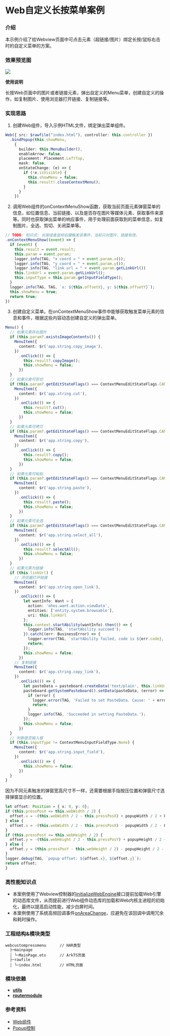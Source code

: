 # Web自定义长按菜单案例

### 介绍

本示例介绍了给Webview页面中可点击元素（超链接/图片）绑定长按/鼠标右击时的自定义菜单的方案。

### 效果预览图
![](../../product/entry/src/main/resources/base/media/web_custom_menu.gif)

**使用说明**

长按Web页面中的图片或者链接元素，弹出自定义的Menu菜单，创建自定义的操作，如复制图片、使用浏览器打开链接、复制链接等。

### 实现思路

1. 创建Web组件，导入示例HTML文件，绑定弹出菜单组件。

```typescript
Web({ src: $rawfile("index.html"), controller: this.controller })
  .bindPopup(this.showMenu,
    {
      builder: this.MenuBuilder(),
      enableArrow: false,
      placement: Placement.LeftTop,
      mask: false,
      onStateChange: (e) => {
        if (!e.isVisible) {
          this.showMenu = false;
          this.result!.closeContextMenu();
        }
      }
    })
```

2. 调用Web组件的onContextMenuShow函数，获取当前页面元素弹窗菜单的信息，如位置信息、当前链接、以及是否存在图片等媒体元素、获取事件来源等。同时也获取弹出菜单的响应事件，用于处理前面获取到的菜单信息，如复制图片、全选、剪切、关闭菜单等。

```typescript
// TODO: 知识点: 长按或者鼠标右键触发该事件，当前只对图片、链接有效。
.onContextMenuShow((event) => {
  if (event) {
    this.result = event.result;
    this.param = event.param;
    logger.info(TAG, "x coord = " + event.param.x());
    logger.info(TAG, "y coord = " + event.param.y());
    logger.info(TAG, "link url = " + event.param.getLinkUrl())
    this.linkUrl = event.param.getLinkUrl();
    this.inputType = this.param.getInputFieldType();
  }
  logger.info(TAG, TAG, `x: ${this.offsetX}, y: ${this.offsetY}`);
  this.showMenu = true;
  return true;
})
```

3. 创建自定义菜单。在onContextMenuShow事件中能够获取触发菜单元素的信息和事件，根据这些内容动态创建自定义的弹出菜单。

```typescript
Menu() {
  // 如果元素存在图片
  if (this.param?.existsImageContents()) {
    MenuItem({
      content: $r('app.string.copy_image'),
    })
      .onClick(() => {
        this.result?.copyImage();
        this.showMenu = false;
      })
  }
  // 如果元素可剪切
  if (this.param?.getEditStateFlags() === ContextMenuEditStateFlags.CAN_CUT) {
    MenuItem({
      content: $r('app.string.cut'),
    })
      .onClick(() => {
        this.result?.cut();
        this.showMenu = false;
      })
  }
  // 如果元素可拷贝
  if (this.param?.getEditStateFlags() === ContextMenuEditStateFlags.CAN_PASTE) {
    MenuItem({
      content: $r('app.string.copy'),
    })
      .onClick(() => {
        this.result?.copy();
        this.showMenu = false;
      })
  }
  // 如果元素可粘贴
  if (this.param?.getEditStateFlags() === ContextMenuEditStateFlags.CAN_PASTE) {
    MenuItem({
      content: $r('app.string.paste'),
    })
      .onClick(() => {
        this.result?.paste();
        this.showMenu = false;
      })
  }
  // 如果元素可全选
  if (this.param?.getEditStateFlags() === ContextMenuEditStateFlags.CAN_PASTE) {
    MenuItem({
      content: $r('app.string.select_all'),
    })
      .onClick(() => {
        this.result?.selectAll();
        this.showMenu = false;
      })
  }
  // 如果元素为链接
  if (this.linkUrl) {
    // 浏览器打开链接
    MenuItem({
      content: $r('app.string.open_link'),
    })
      .onClick(() => {
        let wantInfo: Want = {
          action: 'ohos.want.action.viewData',
          entities: ['entity.system.browsable'],
          uri: this.linkUrl
        };
        this.context.startAbility(wantInfo).then(() => {
          logger.info(TAG, 'startAbility succeed');
        }).catch((err: BusinessError) => {
          logger.error(TAG, `startAbility failed, code is ${err.code}, message is ${err.message}`);
          return;
        });
        this.showMenu = false;
      })
    // 复制链接
    MenuItem({
      content: $r('app.string.copy_link'),
    })
      .onClick(() => {
        let pasteData = pasteboard.createData('text/plain', this.linkUrl);
        pasteboard.getSystemPasteboard().setData(pasteData, (error) => {
          if (error) {
            logger.error(TAG, 'Failed to set PasteData. Cause: ' + error.message);
            return;
          }
          logger.info(TAG, 'Succeeded in setting PasteData.');
        });
        this.showMenu = false;
      })
  }
  // 判断是否输入框
  if (this.inputType != ContextMenuInputFieldType.None) {
    MenuItem({
      content: $r('app.string.input_field'),
    })
      .onClick(() => {
        this.showMenu = false;
      })
  }
}
```
因为不同元素触发的弹窗宽高尺寸不一样，还需要根据手指按压位置和弹窗尺寸选择弹窗显示的位置。
```typescript
let offset: Position = { x: 0, y: 0};
if (this.pressPosX <= this.webWidth / 2) {
  offset.x = -(this.webWidth / 2 - this.pressPosX) + popupWidth / 2 + FINGER_OFFSET_X;
} else {
  offset.x = -(this.webWidth / 2 - this.pressPosX) - popupWidth / 2 - FINGER_OFFSET_X;
}
if (this.pressPosY <= this.webHeight / 2) {
  offset.y = -(this.webHeight / 2 - this.pressPosY) + popupHeight / 2 + FINGER_OFFSET_Y;
} else {
  offset.y = (this.pressPosY - this.webHeight / 2) - popupHeight / 2 - FINGER_OFFSET_Y;
}
logger.debug(TAG, `popup offset: ${offset.x}, ${offset.y}`);
return offset;
}
```

### 高性能知识点

- 本案例使用了Webview控制器的[initializeWebEngine](https://developer.huawei.com/consumer/cn/doc/harmonyos-references-V1/js-apis-webview-0000001630265617-V1#ZH-CN_TOPIC_0000001666708076__initializewebengine)接口提前加载Web引擎的动态库文件，从而提前进行Web组件动态库的加载和Web内核主进程的初始化，最终以提高启动性能，减少白屏时间。
- 本案例使用了系统高频回调事件[onAreaChange](https://developer.huawei.com/consumer/cn/doc/harmonyos-references/ts-universal-component-area-change-event-0000001862687529#ZH-CN_TOPIC_0000001862687529__onareachange)，应避免在该回调中调用冗余和耗时操作。

### 工程结构&模块类型

```
webcustompressmenu      // HAR类型
  ├─mainpage
  │ └─MainPage.ets      // ArkTS页面
  ├─rawfile
  │ └─index.html        // HTML页面
```

### 模块依赖

- [**utils**](../../common/utils)
- [**routermodule**](../routermodule)

### 参考资料

- [Web组件](https://developer.huawei.com/consumer/cn/doc/harmonyos-references-V4/ts-basic-components-web-0000001860247877-V4#ZH-CN_TOPIC_0000001860247877__oncontextmenushow9)
- [Popup控制](https://developer.huawei.com/consumer/cn/doc/harmonyos-references-V4/ts-universal-attributes-popup-0000001862607349-V4)